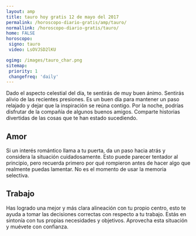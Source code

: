 ```yaml
---
layout: amp
title: tauro hoy gratis 12 de mayo del 2017 
permalink: /horoscopo-diario-gratis/amp/tauro/
normallink: /horoscopo-diario-gratis/tauro/
home: FALSE
horoscopo:
 signo: tauro
 video: LsOVJSD2lKU

ogimg: /images/tauro_char.png
sitemap:
 priority: 1
 changefreq: 'daily'
---
```



Dado el aspecto celestial del día, te sentirás de muy buen ánimo. Sentirás alivio de las recientes presiones. Es un buen día para mantener un paso relajado y dejar que la inspiración se reúna contigo. Por la noche, podrías disfrutar de la compañía de algunos buenos amigos. Comparte historias divertidas de las cosas que te han estado sucediendo.

## Amor

Si un interés romántico llama a tu puerta, da un paso hacia atrás y considera la situación cuidadosamente. Esto puede parecer tentador al principio, pero recuerda primero por qué rompieron antes de hacer algo que realmente puedas lamentar. No es el momento de usar la memoria selectiva.

## Trabajo

Has logrado una mejor y más clara alineación con tu propio centro, esto te ayuda a tomar las decisiones correctas con respecto a tu trabajo. Estás en sintonía con tus propias necesidades y objetivos. Aprovecha esta situación y muévete con confianza.